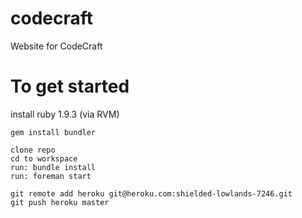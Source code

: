 codecraft
=========

Website for CodeCraft

To get started
==============


install ruby 1.9.3 (via RVM)

```
gem install bundler

clone repo
cd to workspace
run: bundle install
run: foreman start

git remote add heroku git@heroku.com:shielded-lowlands-7246.git
git push heroku master
```

